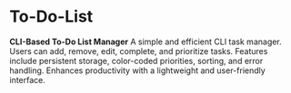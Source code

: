 # To-Do-List
**CLI-Based To-Do List Manager**  A simple and efficient CLI task manager. Users can add, remove, edit, complete, and prioritize tasks. Features include persistent storage, color-coded priorities, sorting, and error handling. Enhances productivity with a lightweight and user-friendly interface.
